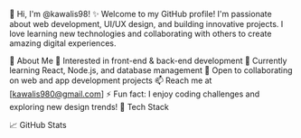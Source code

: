 👋 Hi, I'm @kawalis98!
✨ Welcome to my GitHub profile! I'm passionate about web development, UI/UX design, and building innovative projects. I love learning new technologies and collaborating with others to create amazing digital experiences.

🚀 About Me
👀 Interested in front-end & back-end development
🌱 Currently learning React, Node.js, and database management
💞️ Open to collaborating on web and app development projects
📫 Reach me at [kawalis980@gmail.com]
⚡ Fun fact: I enjoy coding challenges and exploring new design trends!
🔧 Tech Stack





📈 GitHub Stats
